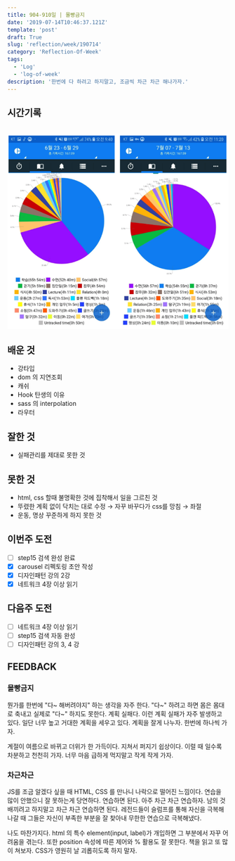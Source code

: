 ```yaml
---
title: 904-910일 | 몰빵금지
date: '2019-07-14T10:46:37.121Z'
template: 'post'
draft: True
slug: 'reflection/week/190714'
category: 'Reflection-Of-Week'
tags:
  - 'Log'
  - 'log-of-week'
description: '한번에 다 하려고 하지말고, 조금씩 차근 차근 해나가자.'
---
```


## 시간기록

 ![image-20190715112317785](assets/image-20190715112317785.png)

## 배운 것

- 강타입
- dom 의 지연조회 
- 캐쉬
- Hook 탄생의 이유
- sass 의 interpolation
- 라우터 

## 잘한 것

- 실패관리를 제대로 못한 것 

## 못한 것

- html, css 할때 불명확한 것에 집착해서 일을 그르친 것 
- 뚜렸한 계획 없이 닥치는 대로 수정 &rarr; 자꾸 바꾸다가 css를 망침 &rarr; 좌절 
- 운동, 명상 꾸준하게 하지 못한 것 

## 이번주 도전

- [ ] step15 검색 완성 완료
- [x] carousel 리펙토링 초안 작성  
- [x] 디자인패턴 강의 2강 
- [x] 네트워크 4장 이상 읽기

## 다음주 도전

- [ ] 네트워크 4장 이상 읽기
- [ ] step15 검색 자동 완성 
- [ ] 디자인패턴 강의 3, 4 강 

## FEEDBACK

### 몰빵금지 

뭔가를 한번에 "다~ 해버려야지" 하는 생각을 자주 한다. "다~"  하려고 하면 몸은 몸대로 축내고 실제로 "다~" 하지도 못한다. 계획 실패다. 이런 계획 실패가 자주 발생하고 있다. 일단 너무 높고 거대한 계획을 세우고 있다. 계획을 잘게 나누자. 한번에 하나씩 가자. 

계절이 여름으로 바뀌고 더위가 한 가득이다. 지쳐서 퍼지기 쉽상이다. 이럴 때 일수록 차분하고 천천히 가자. 너무 마음 급하게 먹지말고 작게 작게 가자.  

### 차근차근

JS를 조금 알겠다 싶을 때 HTML, CSS 를 만나니 나락으로 떨어진 느낌이다. 연습을 많이 안했으니 잘 못하는게 당연하다. 연습하면 된다. 아주 차근 차근 연습하자. 남의 것 배끼려고 하지말고 차근 차근 연습하면 된다. 레전드들이 슬럼프를 통해 자신을 극복해 나갈 때 그들은 자신이 부족한 부분을 잘 찾아내 무한한 연습으로 극복해냈다. 

나도 마찬가지다. html 의 특수 element(input, label)가 개입하면 그 부분에서 자꾸 어려움을 겪는다. 또한 position 속성에 따른 제어와 % 활용도 잘 못한다. 책을 읽고 또 많이 쳐보자. CSS가 영원히 날 괴롭히도록 하지 말자.  
